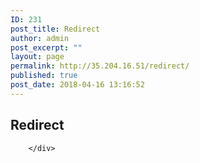 ```yaml
---
ID: 231
post_title: Redirect
author: admin
post_excerpt: ""
layout: page
permalink: http://35.204.16.51/redirect/
published: true
post_date: 2018-04-16 13:16:52
---
```

<?php

<section class="main-container">
        <div class="main-wrapper">
                <h2>Redirect</h2>
                <?php
                        //Here we display a message if we are logged in!
                        if (isset($_SESSION['u_id'])) {
                                echo "You are logged in!";
                        }
                ?>
        </div>
</section>